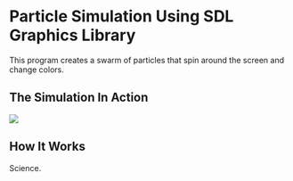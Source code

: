 
# Particle Simulation Using SDL Graphics Library

This program creates a swarm of particles that spin around the screen and change colors.

<h2>The Simulation In Action</h2>
<p align="left">
  <img src = "http://i.imgur.com/MEfJMwk.gifv" />
</p>

<h2>How It Works</h2>
Science.
